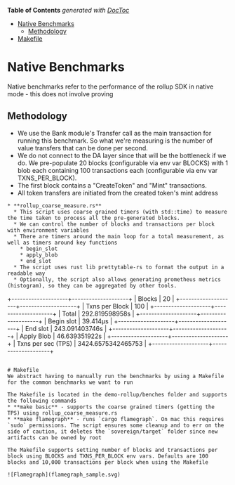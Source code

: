 <!-- START doctoc generated TOC please keep comment here to allow auto update -->
<!-- DON'T EDIT THIS SECTION, INSTEAD RE-RUN doctoc TO UPDATE -->
**Table of Contents**  *generated with [DocToc](https://github.com/thlorenz/doctoc)*

- [Native Benchmarks](#native-benchmarks)
  - [Methodology](#methodology)
- [Makefile](#makefile)

<!-- END doctoc generated TOC please keep comment here to allow auto update -->

# Native Benchmarks
Native benchmarks refer to the performance of the rollup SDK in native mode - this does not involve proving
## Methodology
* We use the Bank module's Transfer call as the main transaction for running this benchmark. So what we're measuring is the number of value transfers that can be done per second. 
* We do not connect to the DA layer since that will be the bottleneck if we do. We pre-populate 20 blocks (configurable via env var BLOCKS) with 1 blob each containing 100 transactions each (configurable via env var TXNS_PER_BLOCK). 
* The first block contains a "CreateToken" and "Mint" transactions.
* All token transfers are initiated from the created token's mint address

```
* **rollup_coarse_measure.rs**
  * This script uses coarse grained timers (with std::time) to measure the time taken to process all the pre-generated blocks.
  * We can control the number of blocks and transactions per block with environment variables
  * There are timers around the main loop for a total measurement, as well as timers around key functions
    * begin_slot
    * apply_blob
    * end_slot
  * The script uses rust lib prettytable-rs to format the output in a readable way
  * Optionally, the script also allows generating prometheus metrics (histogram), so they can be aggregated by other tools.
```
+--------------------+--------------------+
| Blocks             | 20                 |
+--------------------+--------------------+
| Txns per Block     | 100                |
+--------------------+--------------------+
| Total              | 292.819598958s     |
+--------------------+--------------------+
| Begin slot         | 39.414µs           |
+--------------------+--------------------+
| End slot           | 243.091403746s     |
+--------------------+--------------------+
| Apply Blob         | 46.639351922s      |
+--------------------+--------------------+
| Txns per sec (TPS) | 3424.6575342465753 |
+--------------------+--------------------+
```

# Makefile
We abstract having to manually run the benchmarks by using a Makefile for the common benchmarks we want to run

The Makefile is located in the demo-rollup/benches folder and supports the following commands
* **make basic** - supports the coarse grained timers (getting the TPS) using rollup_coarse_measure.rs
* **make flamegraph** - runs `cargo flamegraph`. On mac this requires `sudo` permissions. The script ensures some cleanup and to err on the side of caution, it deletes the `sovereign/target` folder since new artifacts can be owned by root

The Makefile supports setting number of blocks and transactions per block using BLOCKS and TXNS_PER_BLOCK env vars. Defaults are 100 blocks and 10,000 transactions per block when using the Makefile

![Flamegraph](flamegraph_sample.svg)
